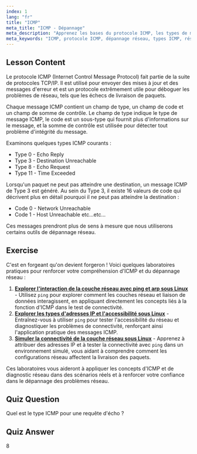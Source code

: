 ```yaml
---
index: 1
lang: "fr"
title: "ICMP"
meta_title: "ICMP - Dépannage"
meta_description: "Apprenez les bases du protocole ICMP, les types de messages et les codes pour le dépannage réseau. Comprenez comment ICMP fonctionne pour déboguer les problèmes réseau."
meta_keywords: "ICMP, protocole ICMP, dépannage réseau, types ICMP, réseau Linux, débutant, tutoriel, guide"
---
```


## Lesson Content

Le protocole ICMP (Internet Control Message Protocol) fait partie de la suite de protocoles TCP/IP. Il est utilisé pour envoyer des mises à jour et des messages d'erreur et est un protocole extrêmement utile pour déboguer les problèmes de réseau, tels que les échecs de livraison de paquets.

Chaque message ICMP contient un champ de type, un champ de code et un champ de somme de contrôle. Le champ de type indique le type de message ICMP, le code est un sous-type qui fournit plus d'informations sur le message, et la somme de contrôle est utilisée pour détecter tout problème d'intégrité du message.

Examinons quelques types ICMP courants :

- Type 0 - Echo Reply
- Type 3 - Destination Unreachable
- Type 8 - Echo Request
- Type 11 - Time Exceeded

Lorsqu'un paquet ne peut pas atteindre une destination, un message ICMP de Type 3 est généré. Au sein du Type 3, il existe 16 valeurs de code qui décrivent plus en détail pourquoi il ne peut pas atteindre la destination :

- Code 0 - Network Unreachable
- Code 1 - Host Unreachable
  etc...etc...

Ces messages prendront plus de sens à mesure que nous utiliserons certains outils de dépannage réseau.

## Exercise

C'est en forgeant qu'on devient forgeron ! Voici quelques laboratoires pratiques pour renforcer votre compréhension d'ICMP et du dépannage réseau :

1. **[Explorer l'interaction de la couche réseau avec ping et arp sous Linux](https://labex.io/fr/labs/linux-explore-network-layer-interaction-with-ping-and-arp-in-linux-592746)** - Utilisez `ping` pour explorer comment les couches réseau et liaison de données interagissent, en appliquant directement les concepts liés à la fonction d'ICMP dans le test de connectivité.
2. **[Explorer les types d'adresses IP et l'accessibilité sous Linux](https://labex.io/fr/labs/linux-explore-ip-address-types-and-reachability-in-linux-592780)** - Entraînez-vous à utiliser `ping` pour tester l'accessibilité du réseau et diagnostiquer les problèmes de connectivité, renforçant ainsi l'application pratique des messages ICMP.
3. **[Simuler la connectivité de la couche réseau sous Linux](https://labex.io/fr/labs/linux-simulate-network-layer-connectivity-in-linux-592752)** - Apprenez à attribuer des adresses IP et à tester la connectivité avec `ping` dans un environnement simulé, vous aidant à comprendre comment les configurations réseau affectent la livraison des paquets.

Ces laboratoires vous aideront à appliquer les concepts d'ICMP et de diagnostic réseau dans des scénarios réels et à renforcer votre confiance dans le dépannage des problèmes réseau.

## Quiz Question

Quel est le type ICMP pour une requête d'écho ?

## Quiz Answer

8

